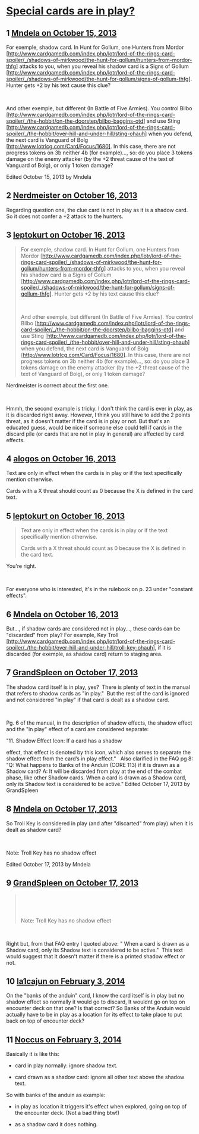 # [Special cards are in play?](https://community.fantasyflightgames.com/topic/92095-special-cards-are-in-play/)

## 1 [Mndela on October 15, 2013](https://community.fantasyflightgames.com/topic/92095-special-cards-are-in-play/?do=findComment&comment=889082)

For exemple, shadow card. In Hunt for Gollum, one Hunters from Mordor [http://www.cardgamedb.com/index.php/lotr/lord-of-the-rings-card-spoiler/_/shadows-of-mirkwood/the-hunt-for-gollum/hunters-from-mordor-thfg] attacks to you, when you reveal his shadow card is a Signs of Gollum [http://www.cardgamedb.com/index.php/lotr/lord-of-the-rings-card-spoiler/_/shadows-of-mirkwood/the-hunt-for-gollum/signs-of-gollum-thfg]. Hunter gets +2 by his text cause this clue?

 

And other exemple, but different (In Battle of Five Armies). You control Bilbo [http://www.cardgamedb.com/index.php/lotr/lord-of-the-rings-card-spoiler/_/the-hobbit/on-the-doorstep/bilbo-baggins-otd] and use Sting [http://www.cardgamedb.com/index.php/lotr/lord-of-the-rings-card-spoiler/_/the-hobbit/over-hill-and-under-hill/sting-ohauh] when you defend, the next card is Vanguard of Bolg [http://www.lotrlcg.com/Card/Focus/1680]. In this case, there are not progress tokens on 3b neither 4b (for example)..., so: do you place 3 tokens damage on the enemy attacker (by the +2 threat cause of the text of Vanguard of Bolg), or only 1 token damage?

Edited October 15, 2013 by Mndela

## 2 [Nerdmeister on October 16, 2013](https://community.fantasyflightgames.com/topic/92095-special-cards-are-in-play/?do=findComment&comment=889726)

Regarding question one, the clue card is not in play as it is a shadow card. So it does not confer a +2 attack to the hunters.

## 3 [leptokurt on October 16, 2013](https://community.fantasyflightgames.com/topic/92095-special-cards-are-in-play/?do=findComment&comment=889734)

> For exemple, shadow card. In Hunt for Gollum, one Hunters from Mordor [http://www.cardgamedb.com/index.php/lotr/lord-of-the-rings-card-spoiler/_/shadows-of-mirkwood/the-hunt-for-gollum/hunters-from-mordor-thfg] attacks to you, when you reveal his shadow card is a Signs of Gollum [http://www.cardgamedb.com/index.php/lotr/lord-of-the-rings-card-spoiler/_/shadows-of-mirkwood/the-hunt-for-gollum/signs-of-gollum-thfg]. Hunter gets +2 by his text cause this clue?
> 
>  
> 
> And other exemple, but different (In Battle of Five Armies). You control Bilbo [http://www.cardgamedb.com/index.php/lotr/lord-of-the-rings-card-spoiler/_/the-hobbit/on-the-doorstep/bilbo-baggins-otd] and use Sting [http://www.cardgamedb.com/index.php/lotr/lord-of-the-rings-card-spoiler/_/the-hobbit/over-hill-and-under-hill/sting-ohauh] when you defend, the next card is Vanguard of Bolg [http://www.lotrlcg.com/Card/Focus/1680]. In this case, there are not progress tokens on 3b neither 4b (for example)..., so: do you place 3 tokens damage on the enemy attacker (by the +2 threat cause of the text of Vanguard of Bolg), or only 1 token damage?

Nerdmeister is correct about the first one.

 

Hmmh, the second example is tricky. I don't think the card is ever in play, as it is discarded right away. However, I think you still have to add the 2 points threat, as it doesn't matter if the card is in play or not. But that's an educated guess, would be nice if someone else could tell if cards in the discard pile (or cards that are not in play in general) are affected by card effects.

## 4 [alogos on October 16, 2013](https://community.fantasyflightgames.com/topic/92095-special-cards-are-in-play/?do=findComment&comment=889749)

Text are only in effect when the cards is in play or if the text specifically mention otherwise.

Cards with a X threat should count as 0 because the X is defined in the card text.

## 5 [leptokurt on October 16, 2013](https://community.fantasyflightgames.com/topic/92095-special-cards-are-in-play/?do=findComment&comment=889765)

> Text are only in effect when the cards is in play or if the text specifically mention otherwise.
> 
> Cards with a X threat should count as 0 because the X is defined in the card text.

You're right.

 

For everyone who is interested, it's in the rulebook on p. 23 under "constant effects".

## 6 [Mndela on October 16, 2013](https://community.fantasyflightgames.com/topic/92095-special-cards-are-in-play/?do=findComment&comment=889788)

But..., if shadow cards are considered not in play..., these cards can be "discarded" from play? For example, Key Troll [http://www.cardgamedb.com/index.php/lotr/lord-of-the-rings-card-spoiler/_/the-hobbit/over-hill-and-under-hill/troll-key-ohauh], if it is discarded (for exemple, as shadow card) return to staging area.

## 7 [GrandSpleen on October 17, 2013](https://community.fantasyflightgames.com/topic/92095-special-cards-are-in-play/?do=findComment&comment=890410)

The shadow card itself is in play, yes?  There is plenty of text in the manual that refers to shadow cards as "in play."  But the rest of the card is ignored and not considered "in play" if that card is dealt as a shadow card.

 

Pg. 6 of the manual, in the description of shadow effects, the shadow effect and the "in play" effect of a card are considered separate:

"11. Shadow Effect Icon: If a card has a shadow

effect, that effect is denoted by this icon, which also
serves to separate the shadow effect from the card’s in
play effect."
 
Also clarified in the FAQ pg 8:
"Q: What happens to Banks of the Anduin (CORE 113)
if it is drawn as a Shadow card?
A: It will be discarded from play at the end of the
combat phase, like other Shadow cards. When a card
is drawn as a Shadow card, only its Shadow text is
considered to be active."
Edited October 17, 2013 by GrandSpleen

## 8 [Mndela on October 17, 2013](https://community.fantasyflightgames.com/topic/92095-special-cards-are-in-play/?do=findComment&comment=890797)

So Troll Key is considered in play (and after "discarted" from play) when it is dealt as shadow card?

 

Note: Troll Key has no shadow effect

Edited October 17, 2013 by Mndela

## 9 [GrandSpleen on October 17, 2013](https://community.fantasyflightgames.com/topic/92095-special-cards-are-in-play/?do=findComment&comment=890805)

>  
> 
>  
> 
> Note: Troll Key has no shadow effect

 

Right but, from that FAQ entry I quoted above: " When a card is drawn as a Shadow card, only its Shadow text is considered to be active."  This text would suggest that it doesn't matter if there is a printed shadow effect or not.

## 10 [la1cajun on February 3, 2014](https://community.fantasyflightgames.com/topic/92095-special-cards-are-in-play/?do=findComment&comment=972824)

On the "banks of the anduin" card, I know the card itself is in play but no shadow effect so normally it would go to discard, It wouldnt go on top on encounter deck on that one? Is that correct? So Banks of the Anduin would actually have to be in play as a location for its effect to take place to put back on top of encounter deck?

## 11 [Noccus on February 3, 2014](https://community.fantasyflightgames.com/topic/92095-special-cards-are-in-play/?do=findComment&comment=972840)

Basically it is like this:

- card in play normally: ignore shadow text.

- card drawn as a shadow card: ignore all other text above the shadow text.

So with banks of the anduin as example:

- in play as location it triggers it's effect when explored, going on top of the encounter deck. (Not a bad thing btw!)

- as a shadow card it does nothing.

